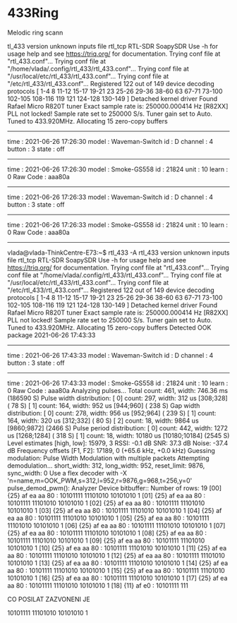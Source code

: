 # 433Ring
Melodic ring scann


tl_433 version unknown inputs file rtl_tcp RTL-SDR SoapySDR
Use -h for usage help and see https://triq.org/ for documentation.
Trying conf file at "rtl_433.conf"...
Trying conf file at "/home/vlada/.config/rtl_433/rtl_433.conf"...
Trying conf file at "/usr/local/etc/rtl_433/rtl_433.conf"...
Trying conf file at "/etc/rtl_433/rtl_433.conf"...
Registered 122 out of 149 device decoding protocols [ 1-4 8 11-12 15-17 19-21 23 25-26 29-36 38-60 63 67-71 73-100 102-105 108-116 119 121 124-128 130-149 ]
Detached kernel driver
Found Rafael Micro R820T tuner
Exact sample rate is: 250000.000414 Hz
[R82XX] PLL not locked!
Sample rate set to 250000 S/s.
Tuner gain set to Auto.
Tuned to 433.920MHz.
Allocating 15 zero-copy buffers
_ _ _ _ _ _ _ _ _ _ _ _ _ _ _ _ _ _ _ _ _ _ _ _ _ _ _ _ _ _ _ _ _ _ _ _ _ _ _ _
time      : 2021-06-26 17:26:30
model     : Waveman-Switch                         id        : D
channel   : 4            button    : 3             state     : off
_ _ _ _ _ _ _ _ _ _ _ _ _ _ _ _ _ _ _ _ _ _ _ _ _ _ _ _ _ _ _ _ _ _ _ _ _ _ _ _
time      : 2021-06-26 17:26:30
model     : Smoke-GS558  id        : 21824
unit      : 10           learn     : 0             Raw Code  : aaa80a
_ _ _ _ _ _ _ _ _ _ _ _ _ _ _ _ _ _ _ _ _ _ _ _ _ _ _ _ _ _ _ _ _ _ _ _ _ _ _ _
time      : 2021-06-26 17:26:33
model     : Waveman-Switch                         id        : D
channel   : 4            button    : 3             state     : off
_ _ _ _ _ _ _ _ _ _ _ _ _ _ _ _ _ _ _ _ _ _ _ _ _ _ _ _ _ _ _ _ _ _ _ _ _ _ _ _
time      : 2021-06-26 17:26:33
model     : Smoke-GS558  id        : 21824
unit      : 10           learn     : 0             Raw Code  : aaa80a
_ _ _ _ _ _ _ _ _ _ _ _ _ _ _ _ _ _ _ _ _ _ _ _ _ _ _ _ _ _ _ _ _ _ _ _ _ _ _ _






vlada@vlada-ThinkCentre-E73:~$ rtl_433 -A
rtl_433 version unknown inputs file rtl_tcp RTL-SDR SoapySDR
Use -h for usage help and see https://triq.org/ for documentation.
Trying conf file at "rtl_433.conf"...
Trying conf file at "/home/vlada/.config/rtl_433/rtl_433.conf"...
Trying conf file at "/usr/local/etc/rtl_433/rtl_433.conf"...
Trying conf file at "/etc/rtl_433/rtl_433.conf"...
Registered 122 out of 149 device decoding protocols [ 1-4 8 11-12 15-17 19-21 23 25-26 29-36 38-60 63 67-71 73-100 102-105 108-116 119 121 124-128 130-149 ]
Detached kernel driver
Found Rafael Micro R820T tuner
Exact sample rate is: 250000.000414 Hz
[R82XX] PLL not locked!
Sample rate set to 250000 S/s.
Tuner gain set to Auto.
Tuned to 433.920MHz.
Allocating 15 zero-copy buffers
Detected OOK package	2021-06-26 17:43:33
_ _ _ _ _ _ _ _ _ _ _ _ _ _ _ _ _ _ _ _ _ _ _ _ _ _ _ _ _ _ _ _ _ _ _ _ _ _ _ _
time      : 2021-06-26 17:43:33
model     : Waveman-Switch                         id        : D
channel   : 4            button    : 3             state     : off
_ _ _ _ _ _ _ _ _ _ _ _ _ _ _ _ _ _ _ _ _ _ _ _ _ _ _ _ _ _ _ _ _ _ _ _ _ _ _ _
time      : 2021-06-26 17:43:33
model     : Smoke-GS558  id        : 21824
unit      : 10           learn     : 0             Raw Code  : aaa80a
Analyzing pulses...
Total count:  461,  width: 746.36 ms		(186590 S)
Pulse width distribution:
 [ 0] count:  297,  width:  312 us [308;328]	(  78 S)
 [ 1] count:  164,  width:  952 us [944;960]	( 238 S)
Gap width distribution:
 [ 0] count:  278,  width:  956 us [952;964]	( 239 S)
 [ 1] count:  164,  width:  320 us [312;332]	(  80 S)
 [ 2] count:   18,  width: 9864 us [9860;9872]	(2466 S)
Pulse period distribution:
 [ 0] count:  442,  width: 1272 us [1268;1284]	( 318 S)
 [ 1] count:   18,  width: 10180 us [10180;10184]	(2545 S)
Level estimates [high, low]:  15979,      3
RSSI: -0.1 dB SNR: 37.3 dB Noise: -37.4 dB
Frequency offsets [F1, F2]:   17189,      0	(+65.6 kHz, +0.0 kHz)
Guessing modulation: Pulse Width Modulation with multiple packets
Attempting demodulation... short_width: 312, long_width: 952, reset_limit: 9876, sync_width: 0
Use a flex decoder with -X 'n=name,m=OOK_PWM,s=312,l=952,r=9876,g=968,t=256,y=0'
pulse_demod_pwm(): Analyzer Device
bitbuffer:: Number of rows: 19 
[00] {25} af ea aa 80 : 10101111 11101010 10101010 1
[01] {25} af ea aa 80 : 10101111 11101010 10101010 1
[02] {25} af ea aa 80 : 10101111 11101010 10101010 1
[03] {25} af ea aa 80 : 10101111 11101010 10101010 1
[04] {25} af ea aa 80 : 10101111 11101010 10101010 1
[05] {25} af ea aa 80 : 10101111 11101010 10101010 1
[06] {25} af ea aa 80 : 10101111 11101010 10101010 1
[07] {25} af ea aa 80 : 10101111 11101010 10101010 1
[08] {25} af ea aa 80 : 10101111 11101010 10101010 1
[09] {25} af ea aa 80 : 10101111 11101010 10101010 1
[10] {25} af ea aa 80 : 10101111 11101010 10101010 1
[11] {25} af ea aa 80 : 10101111 11101010 10101010 1
[12] {25} af ea aa 80 : 10101111 11101010 10101010 1
[13] {25} af ea aa 80 : 10101111 11101010 10101010 1
[14] {25} af ea aa 80 : 10101111 11101010 10101010 1
[15] {25} af ea aa 80 : 10101111 11101010 10101010 1
[16] {25} af ea aa 80 : 10101111 11101010 10101010 1
[17] {25} af ea aa 80 : 10101111 11101010 10101010 1
[18] {11} af e0       : 10101111 111



CO POSILAT ZAZVONENI JE

10101111 11101010 10101010 1

